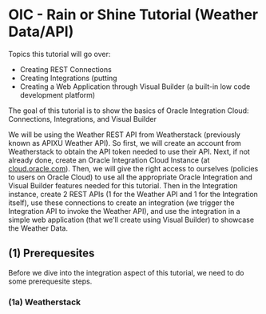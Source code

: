 # OIC - Rain or Shine Tutorial (Weather Data/API)

Topics this tutorial will go over:
* Creating REST Connections
* Creating Integrations (putting 
* Creating a Web Application through Visual Builder (a built-in low code development platform)

The goal of this tutorial is to show the basics of Oracle Integration Cloud: Connections, Integrations, and Visual Builder

We will be using the Weather REST API from Weatherstack (previously known as APIXU Weather API). So first, we will create an account from Weatherstack to obtain the API token needed to use their API. Next, if not already done, create an Oracle Integration Cloud Instance (at [cloud.oracle.com](https://www.oracle.com/cloud/sign-in.html?redirect_uri=https%3A%2F%2Fcloud.oracle.com%2F)). Then, we will give the right access to ourselves (policies to users on Oracle Cloud) to use all the appropriate Oracle Integration and Visual Builder features needed for this tutorial. Then in the Integration instance, create 2 REST APIs (1 for the Weather API and 1 for the Integration itself), use these connections to create an integration (we trigger the Integration API to invoke the Weather API), and use the integration in a simple web application (that we'll create using Visual Builder) to showcase the Weather Data.

## (1) Prerequesites
Before we dive into the integration aspect of this tutorial, we need to do some prerequesite steps.

### (1a) Weatherstack

